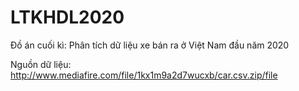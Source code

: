 # LTKHDL2020
Đồ án cuối kì: Phân tích dữ liệu xe bán ra ở Việt Nam đầu năm 2020

Nguồn dữ liệu: http://www.mediafire.com/file/1kx1m9a2d7wucxb/car.csv.zip/file
